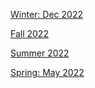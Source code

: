 [Winter: Dec 2022](https://r3dbabyvamp.github.io/Paula-s-Website/Years/2022/Dec2022)

[Fall 2022](https://r3dbabyvamp.github.io/Paula-s-Website/Years/2022/Fall/index)

[Summer 2022](https://r3dbabyvamp.github.io/Paula-s-Website/Years/2022/Summer/index) 

[Spring: May 2022](https://r3dbabyvamp.github.io/Paula-s-Website/Years/2022/May2022)

